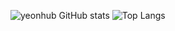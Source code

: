 ![yeonhub GitHub stats](https://github-readme-stats.vercel.app/api?username=yeonhub&show_icons=true&theme=onedark)
![Top Langs](https://github-readme-stats.vercel.app/api/top-langs/?username=yeonhub&layout=compact&theme=onedark)
